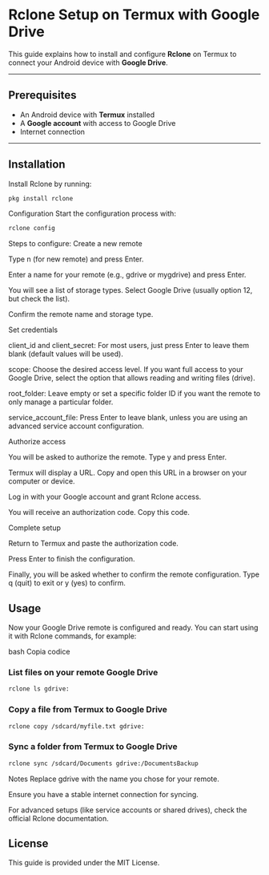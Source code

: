 # Rclone Setup on Termux with Google Drive

This guide explains how to install and configure **Rclone** on Termux to connect your Android device with **Google Drive**.

---

## Prerequisites
- An Android device with **Termux** installed  
- A **Google account** with access to Google Drive  
- Internet connection  

---

## Installation

Install Rclone by running:
```bash
pkg install rclone
```
Configuration
Start the configuration process with:
```bash
rclone config
```



Steps to configure:
Create a new remote

Type n (for new remote) and press Enter.

Enter a name for your remote (e.g., gdrive or mygdrive) and press Enter.

You will see a list of storage types. Select Google Drive (usually option 12, but check the list).

Confirm the remote name and storage type.

Set credentials

client_id and client_secret: For most users, just press Enter to leave them blank (default values will be used).

scope: Choose the desired access level. If you want full access to your Google Drive, select the option that allows reading and writing files (drive).

root_folder: Leave empty or set a specific folder ID if you want the remote to only manage a particular folder.

service_account_file: Press Enter to leave blank, unless you are using an advanced service account configuration.

Authorize access

You will be asked to authorize the remote. Type y and press Enter.

Termux will display a URL. Copy and open this URL in a browser on your computer or device.

Log in with your Google account and grant Rclone access.

You will receive an authorization code. Copy this code.

Complete setup

Return to Termux and paste the authorization code.

Press Enter to finish the configuration.

Finally, you will be asked whether to confirm the remote configuration. Type q (quit) to exit or y (yes) to confirm.

## Usage
Now your Google Drive remote is configured and ready.
You can start using it with Rclone commands, for example:

bash
Copia codice
### List files on your remote Google Drive

```bash
rclone ls gdrive:
```

### Copy a file from Termux to Google Drive
```bash
rclone copy /sdcard/myfile.txt gdrive:
```

### Sync a folder from Termux to Google Drive
```bash
rclone sync /sdcard/Documents gdrive:/DocumentsBackup
```

Notes
Replace gdrive with the name you chose for your remote.

Ensure you have a stable internet connection for syncing.

For advanced setups (like service accounts or shared drives), check the official Rclone documentation.

## License
This guide is provided under the MIT License.

